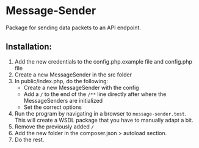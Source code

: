 # Message-Sender

Package for sending data packets to an API endpoint.

## Installation:

1. Add the new credentials to the config.php.example file and config.php file
2. Create a new MessageSender in the src folder
3. In public/index.php, do the following:
   - Create a new MessageSender with the config
   - Add a `/` to the end of the `/**` line directly after where the MessageSenders are initialized
   - Set the correct options
4. Run the program by navigating in a browser to `message-sender.test`. This will create a WSDL package that you have to manually adapt a bit.
5. Remove the previously added `/`
6. Add the new folder in the composer.json > autoload section.
7. Do the rest.

